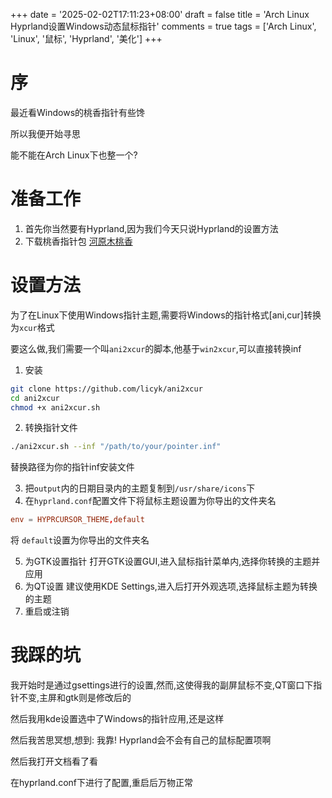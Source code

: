 +++
date = '2025-02-02T17:11:23+08:00'
draft = false
title = 'Arch Linux Hyprland设置Windows动态鼠标指针'
comments = true
tags = ['Arch Linux', 'Linux', '鼠标', 'Hyprland', '美化']
+++

# 序

最近看Windows的桃香指针有些馋

所以我便开始寻思

能不能在Arch Linux下也整一个?

# 准备工作

1. 首先你当然要有Hyprland,因为我们今天只说Hyprland的设置方法
2. 下载桃香指针包 [河原木桃香](https://pan.quark.cn/s/5a227ef72dea#/list/share/3520010f3d174b889d81dab8c6163303-%E6%B2%B3%E5%8E%9F%E6%9C%A8%E6%A1%83%E9%A6%99/f855031dc0fe494aba62c3e6712b4a5d-%E9%BC%A0%E6%A0%87%E6%8C%87%E9%92%88)


# 设置方法

为了在Linux下使用Windows指针主题,需要将Windows的指针格式[ani,cur]转换为`xcur`格式

要这么做,我们需要一个叫`ani2xcur`的脚本,他基于`win2xcur`,可以直接转换inf
1. 安装

```bash
git clone https://github.com/licyk/ani2xcur
cd ani2xcur
chmod +x ani2xcur.sh
```
2. 转换指针文件
```bash
./ani2xcur.sh --inf "/path/to/your/pointer.inf"
```

替换路径为你的指针inf安装文件

3. 把`output`内的日期目录内的主题复制到`/usr/share/icons`下
4. 在`hyprland.conf`配置文件下将鼠标主题设置为你导出的文件夹名
```conf
env = HYPRCURSOR_THEME,default
```
将 `default`设置为你导出的文件夹名

5. 为GTK设置指针
	打开GTK设置GUI,进入鼠标指针菜单内,选择你转换的主题并应用
6. 为QT设置
	建议使用KDE Settings,进入后打开外观选项,选择鼠标主题为转换的主题
7. 重启或注销

# 我踩的坑

我开始时是通过gsettings进行的设置,然而,这使得我的副屏鼠标不变,QT窗口下指针不变,主屏和gtk则是修改后的

然后我用kde设置选中了Windows的指针应用,还是这样

然后我苦思冥想,想到: 我靠! Hyprland会不会有自己的鼠标配置项啊

然后我打开文档看了看

在hyprland.conf下进行了配置,重启后万物正常
